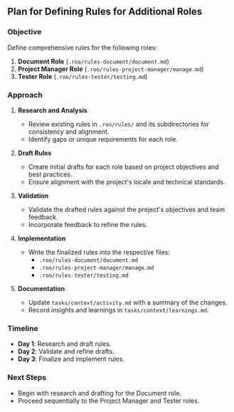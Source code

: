 ## Plan for Defining Rules for Additional Roles

### Objective

Define comprehensive rules for the following roles:

1. **Document Role** (`.roo/rules-document/document.md`)
2. **Project Manager Role** (`.roo/rules-project-manager/manage.md`)
3. **Tester Role** (`.roo/rules-tester/testing.md`)

### Approach

1. **Research and Analysis**

   - Review existing rules in `.roo/rules/` and its subdirectories for consistency and alignment.
   - Identify gaps or unique requirements for each role.

2. **Draft Rules**

   - Create initial drafts for each role based on project objectives and best practices.
   - Ensure alignment with the project's locale and technical standards.

3. **Validation**

   - Validate the drafted rules against the project's objectives and team feedback.
   - Incorporate feedback to refine the rules.

4. **Implementation**

   - Write the finalized rules into the respective files:
     - `.roo/rules-document/document.md`
     - `.roo/rules-project-manager/manage.md`
     - `.roo/rules-tester/testing.md`

5. **Documentation**
   - Update `tasks/context/activity.md` with a summary of the changes.
   - Record insights and learnings in `tasks/context/learnings.md`.

### Timeline

- **Day 1**: Research and draft rules.
- **Day 2**: Validate and refine drafts.
- **Day 3**: Finalize and implement rules.

### Next Steps

- Begin with research and drafting for the Document role.
- Proceed sequentially to the Project Manager and Tester roles.
